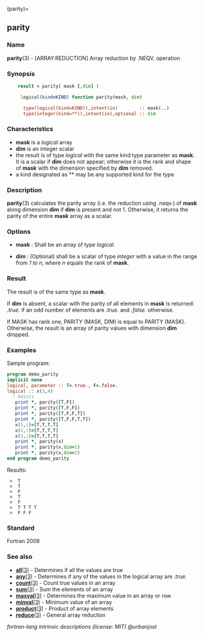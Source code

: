 (parity)=
## parity

### **Name**

**parity**(3) - \[ARRAY:REDUCTION\] Array reduction by .NEQV. operation

### **Synopsis**

```fortran
    result = parity( mask [,dim] )
```

```fortran
     logical(kind=KIND) function parity(mask, dim)

      type(logical(kind=KIND)),intent(in)        :: mask(..)
      type(integer(kind=**)),intent(in),optional :: dim
```

### **Characteristics**

- **mask** is a _logical_ array
- **dim** is an integer scalar
- the result is of type _logical_ with the same kind type parameter as **mask**.
  It is a scalar if **dim** does not appear; otherwise it is the rank and shape
  of **mask** with the dimension specified by **dim** removed.
- a kind designated as \*\* may be any supported kind for the type

### **Description**

**parity**(3) calculates the parity array (i.e. the reduction using .neqv.) of
**mask** along dimension **dim** if **dim** is present and not 1. Otherwise, it
returns the parity of the entire **mask** array as a scalar.

### **Options**

- **mask**
  : Shall be an array of type _logical_.

- **dim**
  : (Optional) shall be a scalar of type _integer_ with a value in the
  range from _1 to n_, where _n_ equals the rank of **mask**.

### **Result**

The result is of the same type as **mask**.

If **dim** is absent, a scalar with the parity of all elements in **mask**
is returned: _.true._ if an odd number of elements are _.true._
and _.false._ otherwise.

If MASK has rank one, PARITY (MASK, DIM) is equal to PARITY (MASK). Otherwise, the
result is an array of parity values with dimension **dim** dropped.

### **Examples**

Sample program:

```fortran
program demo_parity
implicit none
logical, parameter :: T=.true., F=.false.
logical :: x(3,4)
  ! basics
   print *, parity([T,F])
   print *, parity([T,F,F])
   print *, parity([T,F,F,T])
   print *, parity([T,F,F,T,T])
   x(1,:)=[T,T,T,T]
   x(2,:)=[T,T,T,T]
   x(3,:)=[T,T,T,T]
   print *, parity(x)
   print *, parity(x,dim=1)
   print *, parity(x,dim=2)
end program demo_parity
```

Results:

```text
 >  T
 >  T
 >  F
 >  T
 >  F
 >  T T T T
 >  F F F
```

### **Standard**

Fortran 2008

### **See also**

- [**all**(3)](#all) - Determines if all the values are true
- [**any**(3)](#any) - Determines if any of the values in the logical array are _.true._
- [**count**(3)](#count) - Count true values in an array
- [**sum**(3)](#sum) - Sum the elements of an array
- [**maxval**(3)](#maxval) - Determines the maximum value in an array or row
- [**minval**(3)](#minval) - Minimum value of an array
- [**product**(3)](#product) - Product of array elements
- [**reduce**(3)](#reduce) - General array reduction

_fortran-lang intrinsic descriptions (license: MIT) \@urbanjost_
